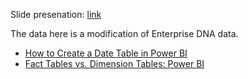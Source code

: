 Slide presenation: [link](https://tome.app/cloudpuff/resagratia-clli06r5b01bumm5pr0qgwcpt) 

The data here is a modification of Enterprise DNA data.

- [How to Create a Date Table in Power BI](https://www.makeuseof.com/how-to-create-a-date-table-in-power-bi/)
- [Fact Tables vs. Dimension Tables: Power BI](https://www.makeuseof.com/fact-tables-vs-dimension-tables-power-bi/)
